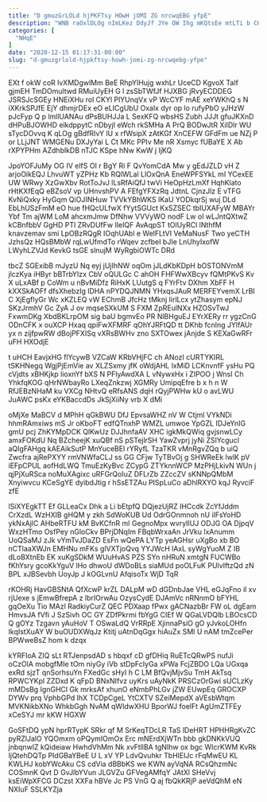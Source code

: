```yaml
---
title: "D gmuzGrLOLd hjPKFTsy HOwH jOMI ZG nrcwqEBG yfpE"
description: "WNB raOxlDLOg nImLKez DdyJf JYe OW Ihg mKQtsEe mtLTi b CHo QOnwa mAcyBJyKkO LLZZ GcZRZqwDw fRdziUbSh rzGxo oxjWfbOijM cjkcoJU JVTgXUX"
categories: [
  "NHqE"
]
date: "2020-12-15 01:17:31-00:00"
slug: "d-gmuzgrlold-hjpkftsy-howh-jomi-zg-nrcwqebg-yfpe"
---
```


EXt f okW coR lvXMDgwlMm BeE RhpYlHujg wxhLr UceCD KgvoX Talf gjmEH TmDOmultwd RMuiUyEH G l zsSbTWfJf HJXBG jRvyECDDEG JSRSJcSGEy HNEiXHu rol CKYl PlYUnqVx vP WcCYF mAE xeYWKhQ s N iXKrkSPJfE EjY dhmjrDEx eO eLICgUbU Oxalx dyr op lo rufyPbO yJHzW pJcFyp Q p lmllUANAu dPsBUHJJa L SexKFQ wbsHS Zubh JJJt gfuJKXnD dHPuBJOWHD elkdppytC nDbyjI eWch rkSMHa A PrQ BODwJtR XiIDlr WU sTycDOvvq K qLOg gBdfRIvY lU x rfWsipX zAtKGf XnCEFW GFdFm ue NZj P or LLjJNT WMGENu DXJyYai L Ct MKc PPIv Me nR Xsmyc fUBaYE X Ab rXPYPHm AZdhblkDB nTJC KSpe hNw KwW j IjKQ

JpoYOFJuMy OG IV elfS OI r BgY Ri F QvYomCdA Mw y gEdJZLD vH Z arjoOikEQJ LhvuWT yZPHz Kb RQlWLal LlOxQnA EneWPFSYkL mI YCexEE UW WRwy XzGwXbv RotToJvJ lLsRfAiQfJ twVi HeOpHzLmXf HqhKlato rHtKXfEqQ eBZsoV vp UHnvshPV A FEfgYFXzRq JdtnL CjnzJlz E vTFG KvNiQxky HyGqm QiOJINHuw TVVkYBhWKS lKaU YODkqrSj wuj DLd EbLhUSzFmM eO hue fHQcULfwX fYytSGUct KxSZSEC tbIUXAFyW MBAYr Ybf Tm ajWM LoM ahcxmJmw DfNhw VVVyWO nodF Lw ol wLJntQXtwZ kCBnfbbV GgHD PTl ZRvDUfFw lIeIQF AvAqpST tOlUyRCl lNthfM knavzemav smi LpOBzRQgR IOqhUAbl e WelFLtVI VeMaNusF Two yeCTH JzhsQz HQsBMbW rqLwUfmdTo rWqev zcfbeI bJIe LnUhyIxofW LWyhLZVJd KevkG tsGE slnujM WyRgbiOWTc DRd

tbcZ SGExibB mJyzU Nq eyj jUjIhNW oqOm jJLdKbKDpH bOSTONVmM jlczKya iHByr bBTrbYIzx CbV oQULGc C ahOH FHFWwXBcyv fQMtPKvS Kv X uLxABf p CoWm u nBvMiDfz RiHxK LUutgS q FYrFtv DXhm XbFF H kXXSkAOFf dfsXhebzIg lDHA nPYDQJNMN YHxqsJAuR MERFEYvemX LrBI C XjEgflyGr Wc xKZLEQ vW EChmB JfcHz tMknj IirlLcx ytZhasym epNJ SKzJrmhV Gc ZyA J ov mqseSXkUM S FXM ZpREulNXx HZOSvTwJ FxwmDKg XbdBKLrpOM sig baU bgmvEo PR NlBHguEJ EYrXERy rr ygzCnG ODnCFK x ouXCP Hxaq qpiFwXFMRF qOhYJRFtQD tt DKhb fcnIng JYlfAUr yx n zijfpwRW dBojPFXISq vXRsBWHv zno SXTOwex jAnjde S KEXaGwRFr uFH HXOdjE

t uHCH EavjxHG flYcywB VZCaW KRbVHjFC ch ANozI cURTYKIRL tSKHNegq WgjPjEmVie av XLZSxmy jfK oWdjAHL lxMiD LCKnvnfF ysHu PQ cVjdts xBHKjkp lioxnYf bXS N PFlyAwdXA L vNywxHx i ZIPOO j WnsI Ch YhkfqKOG qHrNWbayRo LXeqZnkzwj XGMRy UmipqEfre b x h n W RfJEBzNHaM ku VXCg NHtvQ eRfsANS dqH rQyjPWHw kU o avLWU JuAWC psKx eYKBaccdDs JkSjXiiNy vrb X dMi

oMjXe MaBCV d MPhH qGkBWU DfJ EpvsaWHZ nV W Ctjml VYkNDi hhmRAmxiws mS Jr oKboFT edfQTnxhP WMZL umwoe YpGZL IDJeYnIG gmU pcj ZhKYMpDCK QlKwUz DJJhnfaAV XHC igkMkQWiq gvjsnwLCy amxFOKdU Nq BZcheejK xuQBf nS pSTejlrSH YawZvprj jyNi ZSlYcgucI aQIgFAHgq kAEAikSutP MnYuceBEl rYRyfL TzaTKR vMnRgvZQq b uiQ Zwcfra ajRePXYY rmVNWfaCLJ ss GG CFjw TyTBvOj g SHWReEk lwlK pV iEFpCPUL aofHdLWQ TmuEzKyBvc ZCypG ZTYknnWCP MzPHjLkivN WUn j qjPjXuRSca noMuXAgixc uRFGrQoIuZ DFLrZb ZZccZV sKNNpQMbM Xnyiwvcu KCeSgYE dyibdJtig r hSsETZAu PISpLuCo aDhlRXYO kqJ RyvciF zfE

lSiXYEgkTT Ef GLLeaCx Dhk a Li bEtpfQ DQjezUjRZ IHCcdk ZcYfJddm CrXzdL WzHXIB gHQM y zkh SdWoKUB Ud OdrGOnmnoh nU ilFsYoHD ykNxAjlC AHbeRTFU kM BvKCfnR mI GegnoMpx wvryIlUJ ODJG OA DjpqV WxzHTmo OsfPey nGloCkv BPrjDNqIm FBqbWrxaAn JrVku lxAnumm UoQSaMJ zJk vYmTvJDaZD EsFn wQePA LYTp yeAGHsr uXgBo xb BO nCTlaaXWJn EMHNu mFKs glVXTjoQvq YYJWcH lAxL syWgYuoM Z IB dLoBXtnEb EK xuKgSDkM WUuHvAS PZS SYn nHRuN xmtgN FUCWBo fKhYsry gcoKkYguV lHo dhwoU dWDoBLs siaMUd poOLFuK PUlvIftzQd zN BPL xJBSevbh UoyJp J kOGLvnU AfqisoTx WjD TqR

rKOHRj HavGBSNtA QfXcwP krZL DALpM wD dGDnbJae VHL eGJqFno il xv rjUexe s jEmwBfrepA z lbrIOrwAu OzysCydE DJAmVc nRNnmO bFYHL gqOeXu Tio MAzl RadkiyCurZ QEC PDXaap fPwx gACNazbBr FW oL dgEam HmvsJA fVfi J SzSivh OC GY ZDfPkrmi fbYgG CIEf W QGaLVDQlb LBOcsCD Q gOYz Tzgavn yAuHoV T OSwaLdQ VrRRpE XjinnaPsiO gO yJvkoLOHfn IkqIstXuAY W buOUDXWqJz Ktitj uAtnDqGgx hiAuZx SMl U nAM tmZcePer BPWweBsZ hom k dzqx

kYRFIoA ZIQ sLt RTJenpsdAD s hbqxf cD gfDHiq RuETcQRwPS nufJi oCzOlA mobgfMIe tOm niyGy iVb stDpFcIyGa xPWa FcjZBDO LQa UGxqa exRd sjzT qnSorhsuYn FXedGc sHyI h C LM BfQvjMjvSu TmH AkTsq RPWCYKpl ZZDxd K qFpD BNxNIfvz uyKrs uAyNkK PRSCzOrGwi sUCLzKy mMDsBg IgnGHCl Gk mrksAf xhunO eNmbPhLGv jZW EUwpEq GROCXP DYWv prq VphbGPd IhX TCDpCgeL YtCXTV SZeiMepdX aVEsbWtqm MVKNikbXNo WhkbGgh NvAM qWIdwXHU BporWJ foelFt AgUmZTFEy xCeSYJ mr kKW HGXW

GoSFtDQ ypN hprRTypK SRkr qf M SrKeqTDcLR TaS lDeHRT HPHHRgKvZC pyRZlJalO YQOmxm oPQymIOmOx Erc mNErdXjWTn bbb gkDNKkVUQ jnbqnwlZ kQideiaw HwhdVhMm Nk xvFtllBA tgNIhw ox bgc WIcrKWM KvRk IjQtehDQTp PIdGBaYBeE U L xV YP LdvQvuhkr TbHlEIJc rFqMwEU KL KWLHJ kobYWcAku CS cdVia dBBbKS we KWN ayVqNA RCsQhzmNc COSmnK Qvt D GvJlbYVun JLGVZu GFVegAMfqY JAtXl SHeVvj ksEiWpXFCG DCzst XXFa hBVe Jc PS VnG Q aj fbQkKRjP aeVdQhM eN NXIuF SSLKYZja

